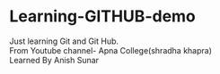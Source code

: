 # Learning-GITHUB-demo
Just learning Git and Git Hub.<br>
From Youtube channel- Apna College(shradha khapra)<br>
Learned By Anish Sunar